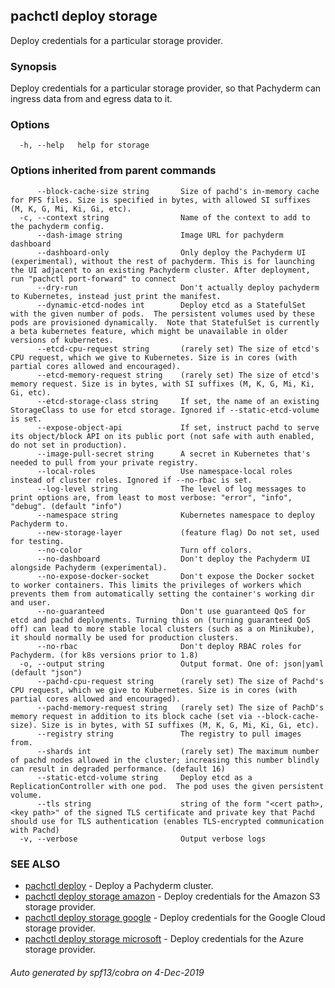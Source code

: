 ## pachctl deploy storage

Deploy credentials for a particular storage provider.

### Synopsis

Deploy credentials for a particular storage provider, so that Pachyderm can ingress data from and egress data to it.

### Options

```
  -h, --help   help for storage
```

### Options inherited from parent commands

```
      --block-cache-size string       Size of pachd's in-memory cache for PFS files. Size is specified in bytes, with allowed SI suffixes (M, K, G, Mi, Ki, Gi, etc).
  -c, --context string                Name of the context to add to the pachyderm config.
      --dash-image string             Image URL for pachyderm dashboard
      --dashboard-only                Only deploy the Pachyderm UI (experimental), without the rest of pachyderm. This is for launching the UI adjacent to an existing Pachyderm cluster. After deployment, run "pachctl port-forward" to connect
      --dry-run                       Don't actually deploy pachyderm to Kubernetes, instead just print the manifest.
      --dynamic-etcd-nodes int        Deploy etcd as a StatefulSet with the given number of pods.  The persistent volumes used by these pods are provisioned dynamically.  Note that StatefulSet is currently a beta kubernetes feature, which might be unavailable in older versions of kubernetes.
      --etcd-cpu-request string       (rarely set) The size of etcd's CPU request, which we give to Kubernetes. Size is in cores (with partial cores allowed and encouraged).
      --etcd-memory-request string    (rarely set) The size of etcd's memory request. Size is in bytes, with SI suffixes (M, K, G, Mi, Ki, Gi, etc).
      --etcd-storage-class string     If set, the name of an existing StorageClass to use for etcd storage. Ignored if --static-etcd-volume is set.
      --expose-object-api             If set, instruct pachd to serve its object/block API on its public port (not safe with auth enabled, do not set in production).
      --image-pull-secret string      A secret in Kubernetes that's needed to pull from your private registry.
      --local-roles                   Use namespace-local roles instead of cluster roles. Ignored if --no-rbac is set.
      --log-level string              The level of log messages to print options are, from least to most verbose: "error", "info", "debug". (default "info")
      --namespace string              Kubernetes namespace to deploy Pachyderm to.
      --new-storage-layer             (feature flag) Do not set, used for testing.
      --no-color                      Turn off colors.
      --no-dashboard                  Don't deploy the Pachyderm UI alongside Pachyderm (experimental).
      --no-expose-docker-socket       Don't expose the Docker socket to worker containers. This limits the privileges of workers which prevents them from automatically setting the container's working dir and user.
      --no-guaranteed                 Don't use guaranteed QoS for etcd and pachd deployments. Turning this on (turning guaranteed QoS off) can lead to more stable local clusters (such as a on Minikube), it should normally be used for production clusters.
      --no-rbac                       Don't deploy RBAC roles for Pachyderm. (for k8s versions prior to 1.8)
  -o, --output string                 Output format. One of: json|yaml (default "json")
      --pachd-cpu-request string      (rarely set) The size of Pachd's CPU request, which we give to Kubernetes. Size is in cores (with partial cores allowed and encouraged).
      --pachd-memory-request string   (rarely set) The size of PachD's memory request in addition to its block cache (set via --block-cache-size). Size is in bytes, with SI suffixes (M, K, G, Mi, Ki, Gi, etc).
      --registry string               The registry to pull images from.
      --shards int                    (rarely set) The maximum number of pachd nodes allowed in the cluster; increasing this number blindly can result in degraded performance. (default 16)
      --static-etcd-volume string     Deploy etcd as a ReplicationController with one pod.  The pod uses the given persistent volume.
      --tls string                    string of the form "<cert path>,<key path>" of the signed TLS certificate and private key that Pachd should use for TLS authentication (enables TLS-encrypted communication with Pachd)
  -v, --verbose                       Output verbose logs
```

### SEE ALSO

* [pachctl deploy](pachctl_deploy.md)	 - Deploy a Pachyderm cluster.
* [pachctl deploy storage amazon](pachctl_deploy_storage_amazon.md)	 - Deploy credentials for the Amazon S3 storage provider.
* [pachctl deploy storage google](pachctl_deploy_storage_google.md)	 - Deploy credentials for the Google Cloud storage provider.
* [pachctl deploy storage microsoft](pachctl_deploy_storage_microsoft.md)	 - Deploy credentials for the Azure storage provider.

###### Auto generated by spf13/cobra on 4-Dec-2019
